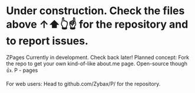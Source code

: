 # Under construction. Check the files above ↑⬆️👆☝️ for the repository and to report issues.
ZPages
Currently in development. Check back later!
Planned concept:
Fork the repo to get your own kind-of-like about.me page. Open-source though 👍. P - pages


For web users: Head to github.com/Zybax/P/ for the repository.
